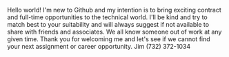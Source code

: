Hello world!
I'm new to Github and my intention is to bring exciting contract and full-time opportunities to the technical world.
I'll be kind and try to match best to your suitability and will always suggest if not available to share with friends and associates.
We all know someone out of work at any given time.
Thank you for welcoming me and let's see if we cannot find your next assignment or career opportunity.
Jim (732) 372-1034
